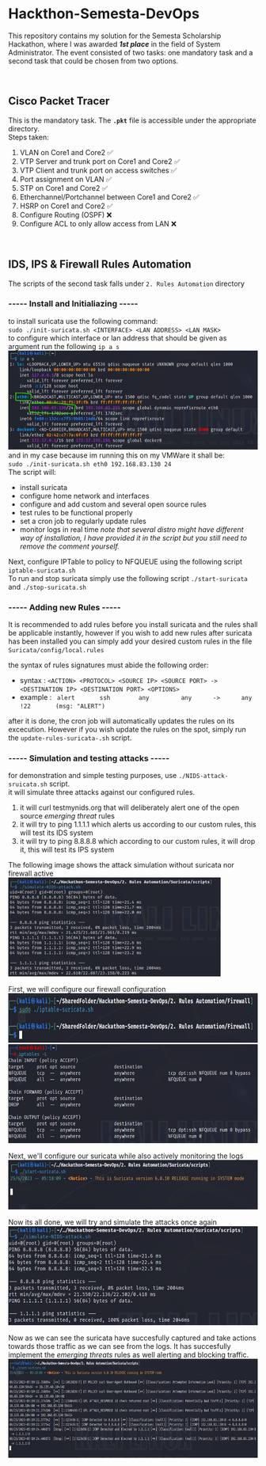 # Hackthon-Semesta-DevOps
This repository contains my solution for the Semesta Scholarship Hackathon, where I was awarded ***1st place*** in the field of System Administrator. The event consisted of two tasks: one mandatory task and a second task that could be chosen from two options.
    
<br />    
    
## Cisco Packet Tracer   
This is the mandatory task. The **`.pkt`** file is accessible under the appropriate directory.    
Steps taken:      
1. VLAN on Core1 and Core2 ✅     
2. VTP Server and trunk port on Core1 and Core2 ✅       
3. VTP Client and trunk port on access switches ✅  
4. Port assignment on VLAN ✅   
5. STP on Core1 and Core2 ✅  
6. Etherchannel/Portchannel between Core1 and Core2 ✅     
7. HSRP on Core1 and Core2 ✅     
8. Configure Routing (OSPF) ❌      
9. Configure ACL to only allow access from LAN ❌    
        
<br />       
     
## IDS, IPS & Firewall Rules Automation    
The scripts of the second task falls under `2. Rules Automation` directory       
         
### ----- Install and Initialiazing   -----
to install suricata use the following command:    
`sudo ./init-suricata.sh <INTERFACE> <LAN ADDRESS> <LAN MASK>`              
to configure which interface or lan address that should be given as argument run the following `ip a s`     
<img src="https://github.com/HyggeHalcyon/Hackathon-Semesta-DevOps/blob/main/Assets/ipas.png" style="height: 200px; aspect-ratio: auto;"/>     
and in my case because im running this on my VMWare it shall be:       
`sudo ./init-suricata.sh eth0 192.168.83.130 24`   
The script will:
- install suricata
- configure home network and interfaces
- configure and add custom and several open source rules
- test rules to be functional properly
- set a cron job to regularly update rules
- monitor logs in real time
*note that several distro might have different way of installation, I have provided it in the script but you still need to remove the comment yourself.*    

Next, configure IPTable to policy to NFQUEUE using the following script `iptable-suricata.sh`   
To run and stop suricata simply use the following script `./start-suricata` and `./stop-suricata.sh`  
    
### ----- Adding new Rules -----
It is recommended to add rules before you install suricata and the rules shall be applicable instantly, however if you wish to add new rules after suricata has been installed you can simply add your desired custom rules in the file `Suricata/config/local.rules`    

the syntax of rules signatures must abide the following order:            
- syntax   : `<ACTION> <PROTOCOL> <SOURCE IP> <SOURCE PORT> -> <DESTINATION IP> <DESTINATION PORT> <OPTIONS>`      
- example  : ` alert       ssh        any         any      ->      any                 !22       (msg: "ALERT")`    

after it is done, the cron job will automatically updates the rules on its excecution. However if you wish update the rules on the spot, simply run the  `update-rules-suricata-.sh` script.

### ----- Simulation and testing attacks -----
for demonstration and simple testing purposes, use `./NIDS-attack-sruicata.sh` script.   
it will simulate three attacks against our configured rules.    
1. it will curl testmynids.org that will deliberately alert one of the open source *emerging threat* rules    
2. it will try to ping 1.1.1.1 which alerts us according to our custom rules, this will test its IDS system    
3. it will try to ping 8.8.8.8 which according to our custom rules, it will drop it, this will test its IPS system

The following image shows the attack simulation without suricata nor firewall active     
<img src="https://github.com/HyggeHalcyon/Hackathon-Semesta-DevOps/blob/main/Assets/simulate%20attack%20without%20suricata.png" style="height: 200px; aspect-ratio: auto;"/> 
     
First, we will configure our firewall configuration     
<img src="https://github.com/HyggeHalcyon/Hackathon-Semesta-DevOps/blob/main/Assets/enable%20firewall%20config.png" alt="running firewall configuration script" style="height: 100px; aspect-ratio: auto;"/>    
<img src="https://github.com/HyggeHalcyon/Hackathon-Semesta-DevOps/blob/main/Assets/making%20sure%20firewall%20config.png" alt="making sure configuration is correct" style="height:200px; aspect-ratio: auto;"/>    
       
Next, we'll configure our suricata while also actively monitoring the logs     
<img src="https://github.com/HyggeHalcyon/Hackathon-Semesta-DevOps/blob/main/Assets/starting%20suricata.png" alt="starting suricata" style="height: 100px; aspect-ratio: auto;"/>    
       
Now its all done, we will try and simulate the attacks once again      
<img src="https://github.com/HyggeHalcyon/Hackathon-Semesta-DevOps/blob/main/Assets/simulating%20attack.png" alt="simulating attack" style="height: 200px; aspect-ratio: auto;"/>    
        
Now as we can see the suricata have succesfully captured and take actions towards those traffic as we can see from the logs. It has succesfully implement the *emerging threats* rules as well alerting and blocking traffic.      
<img src="https://github.com/HyggeHalcyon/Hackathon-Semesta-DevOps/blob/main/Assets/suricata%20working%20.png" alt="simulating attack" style="height: 200px; aspect-ratio: auto;"/>    
